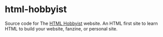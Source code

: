 # html-hobbyist
Source code for The [HTML Hobbyist](https://www.htmlhobbyist.com/) website. An HTML first site to learn HTML to build your website, fanzine, or personal site.
